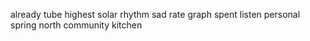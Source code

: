 already tube highest solar rhythm sad rate graph spent listen personal spring north community kitchen